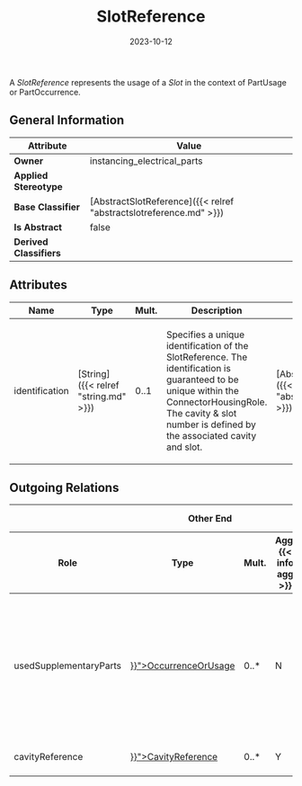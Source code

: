 ﻿---
title: SlotReference
toc: false
type: specs
date: "2023-10-12"
draft: false
specification: VEC
version: 2.1.0
documentType: "Recommendation"
elementType: Class
classes:
  - SlotReference
menu_name: vec-2.1.0
---
<p> A <i>SlotReference</i> represents the usage of a <i>Slot</i> in the context of PartUsage or PartOccurrence.      </p>

## General Information

| Attribute               | Value |
|-------------------------|-------|
| **Owner**               | instancing_electrical_parts |
| **Applied Stereotype**  |   |
| **Base Classifier**     | [AbstractSlotReference]({{< relref "abstractslotreference.md" >}})<br/>  |
| **Is Abstract**         | false |
| **Derived Classifiers** |   |

## Attributes
|  Name  |  Type  |  Mult.  |  Description  |  Owning Classifier  |
|--------|--------|---------|---------------|--------------|
|identification| [String]({{< relref "string.md" >}}) | 0..1 | <p> Specifies a unique identification of the SlotReference. The identification is guaranteed to be unique within the ConnectorHousingRole. The cavity &amp; slot number is defined by the associated cavity and slot.      </p> | [AbstractSlotReference]({{< relref "abstractslotreference.md" >}}) |

## Outgoing Relations
<table>
    <thead>
        <tr>
           <th colspan="6">Other End</th>
           <th colspan="1">This End</th>
           <th colspan="1">General</th>
        </tr>
        <tr>
           <th>Role</th>
           <th>Type</th>
           <th>Mult.</th>
           <th>Agg.{{< info agg >}}</th>
           <th>Unique{{< info unique >}}</th>
           <th>Ordered{{< info ordered >}}</th>
           <th>Mult.</th>
           <th>Description</th>
        </tr>
    <thead>
    <tbody>
    <tr>
        <td>usedSupplementaryParts</td>
        <td><a href="{{< relref "occurrenceorusage.md" >}}">OccurrenceOrUsage</a></td>
        <td>0..*</td>
        <td>N</td>
        <td>Y</td>
        <td>N</td>
        <td>0..*</td>
        <td><p> This is the relationship of the supplementary parts actually used in this <i>SlotReference.</i> This is the actual selection of the potential supplementary parts defined in the corresponding <i>Slot.supplementaryParts</i> association.      </p></td>
    </tr>
    <tr>
        <td>cavityReference</td>
        <td><a href="{{< relref "cavityreference.md" >}}">CavityReference</a></td>
        <td>0..*</td>
        <td>Y</td>
        <td>Y</td>
        <td>N</td>
        <td>1</td>
        <td>Specifies the CavityReferences used in the SlotReference.</td>
    </tr>
    </tbody>
</table>




